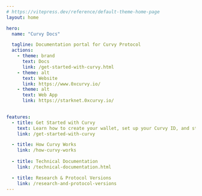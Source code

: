 ```yaml
---
# https://vitepress.dev/reference/default-theme-home-page
layout: home

hero:
  name: "Curvy Docs"

  tagline: Documentation portal for Curvy Protocol
  actions:
    - theme: brand
      text: Docs 
      link: /get-started-with-curvy.html
    - theme: alt
      text: Website 
      link: https://www.0xcurvy.io/
    - theme: alt
      text: Web App
      link: https://starknet.0xcurvy.io/
  

features:
  - title: Get Started with Curvy
    text: Learn how to create your wallet, set up your Curvy ID, and start sending and receiving assets privately.
    link: /get-started-with-curvy

  - title: How Curvy Works
    link: /how-curvy-works
    
  - title: Technical Documentation
    link: /technical-documentation.html

  - title: Research & Protocol Versions
    link: /research-and-protocol-versions  
---
```


